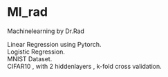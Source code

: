 # Ml_rad
Machinelearning by Dr.Rad

Linear Regression using Pytorch.  
Logistic Regression.  
MNIST Dataset.   
CIFAR10 , with 2 hiddenlayers , k-fold cross validation.  
